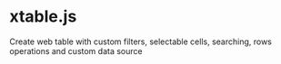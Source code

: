 # xtable.js
Create web table with custom filters, selectable cells, searching, rows operations and custom data source
